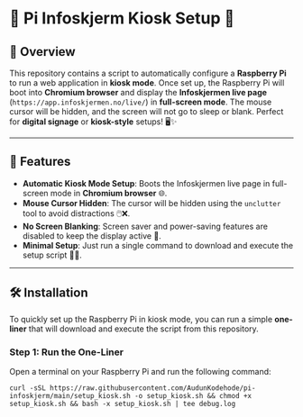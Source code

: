 # 📱 Pi Infoskjerm Kiosk Setup 🎥

## 🌟 Overview
This repository contains a script to automatically configure a **Raspberry Pi** to run a web application in **kiosk mode**. Once set up, the Raspberry Pi will boot into **Chromium browser** and display the **Infoskjermen live page** (`https://app.infoskjermen.no/live/`) in **full-screen mode**. The mouse cursor will be hidden, and the screen will not go to sleep or blank. Perfect for **digital signage** or **kiosk-style** setups! 🖥️✨

---

## 🚀 Features
- **Automatic Kiosk Mode Setup**: Boots the Infoskjermen live page in full-screen mode in **Chromium browser** 🌐.
- **Mouse Cursor Hidden**: The cursor will be hidden using the `unclutter` tool to avoid distractions 🖱️❌.
- **No Screen Blanking**: Screen saver and power-saving features are disabled to keep the display active 🔋.
- **Minimal Setup**: Just run a single command to download and execute the setup script 🔧💨.

---

## 🛠️ Installation

To quickly set up the Raspberry Pi in kiosk mode, you can run a simple **one-liner** that will download and execute the script from this repository.

### Step 1: Run the One-Liner
Open a terminal on your Raspberry Pi and run the following command:

```
curl -sSL https://raw.githubusercontent.com/AudunKodehode/pi-infoskjerm/main/setup_kiosk.sh -o setup_kiosk.sh && chmod +x setup_kiosk.sh && bash -x setup_kiosk.sh | tee debug.log

